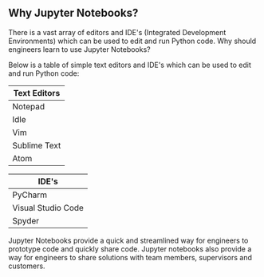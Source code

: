 
## Why Jupyter Notebooks?
 There is a vast array of editors and IDE's (Integrated Development Environments) which can be used to edit and run Python code. Why should engineers learn to use Jupyter Notebooks? 
 
 Below is a table of simple text editors and IDE's which can be used to edit and run Python code:

 | Text Editors | 
 | --- |
 | Notepad |
 | Idle |
 | Vim |
 | Sublime Text |
 | Atom |
 
 | IDE's |
 | --- |
 | PyCharm |
 | Visual Studio Code | 
 | Spyder |

 
 Jupyter Notebooks provide a quick and streamlined way for engineers to prototype code and quickly share code.  Jupyter notebooks also provide a way for engineers to share solutions with team members, supervisors and customers.
 

